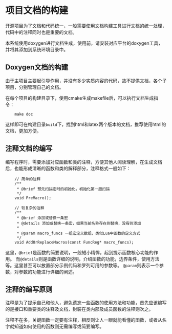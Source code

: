 项目文档的构建
==============


开源项目为了文档和代码统一，一般需要使用文档构建工具进行文档的统一处理，代码中的注释同时也是重要的文档。

本系统使用doxygen进行文档生成，使用前，请安装对应平台的doxygen工具，并将其添加到系统环境目录中。

## Doxygen文档的构建

由于主项目主要起引导作用，并没有多少实质内容的代码，故不提供文档，各个子项目，分别管理自己的文档。

在每个项目的构建目录下，使用cmake生成makefile后，可以执行文档生成指令：

```
	make doc
```
这样即可在构建目录`build`下，找到html和latex两个版本的文档，推荐使用html的文档，更加方便。


## 注释文档的编写

编写程序时，需要添加对应函数和类的注释，方便其他人阅读理解，在生成文档后，也能形成清晰的函数和类的解释部分，注释格式一般如下：

```
	// 简单的注释
	/**
	 * @brief 预先扫描宏时的初始化，初始化第一趟扫描 
	 */
	void PreMacro();

	// 较复杂的注释
	/**
	 * @brief 添加或替换一条宏  
	 * @details 添加或替换一条宏，如果当前名称存在则替换，没有则添加 
	 * 
	 * @param macro_funcs 一组宏定义数组，类似Lua中函数的定义方式
	 */
	void AddOrReplaceMacros(const FuncReg* macro_funcs);

```

这里，`@brief`是函数的简要说明，一般短小精悍，起到提示函数核心功能的作用。
而`@details`则是函数详细的说明，介绍函数的功能，边界条件，使用方法等。这里甚至可以放置部分示例代码和罗列可用的参数等。
`@param`则表示一个参数，对参数的功能进行详细的阐述。


## 注释的编写原则

注释是为了提示自己和他人，避免遗忘一些函数的使用方法和功能，首先应该编写的是接口和重要类的注释及文档，封装在类内部及成员函数的注释则次之。

注释不在多，关键函数一定要有注释，相反则让人一眼就能看懂的函数，或者从名字就知道如何使用的函数则无需编写或简要编写。


